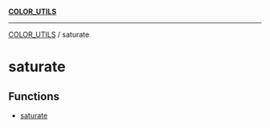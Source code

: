 [**COLOR_UTILS**](../README.md)

***

[COLOR_UTILS](../README.md) / saturate

# saturate

## Functions

- [saturate](functions/saturate.md)
